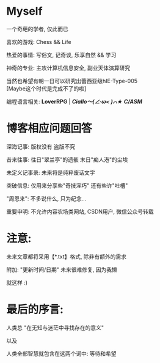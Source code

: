# Myself

一个奇葩的学者, 仅此而已

喜欢的游戏: Chess && Life

热爱的事情: 写俗文, 记奇谈, 乐享自然 && 学习

神奇的专业: 主攻计算机信息安全, 副业天体演算研究

当然也希望有朝一日可以研究出蕾西亚级hIE-Type-005  
[Maybe这个时代是完成不了的啦]

编程语言相关: **LoverRPG** | ***Ciallo～(∠·ω< )⌒★ C/ASM***

# 博客相应问题回答

深海记事: 版权没有 盗版不究

昔来往事: 往日"翠兰亭"的遗骸 末日"痴人港"的尘埃

未定义记事录: 未来将是纯粹废话文字

突破信息: 仅用来分享些"奇技淫巧" 还有些许"吐槽"

"周恩来": 不多说什么, 只为纪念...

重要申明: 不允许内容农场类网站, CSDN用户, 微信公众号转载

# 注意:

未来文章都将采用【*.txt】格式, 除非有额外的需求

附加: "更新时间/日期" 未来很难修复, 因为我懒

就这样 :)

# 最后的序言:

人类总 "在无知与迷茫中寻找存在的意义"

以及

人类全部智慧就包含在这两个词中: 等待和希望
